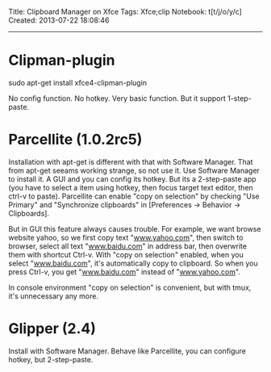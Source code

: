 Title: Clipboard Manager on Xfce
Tags: Xfce;clip
Notebook: t[t/j/o/y/c]
Created: 2013-07-22 18:08:46

------

# Clipman-plugin

sudo apt-get install xfce4-clipman-plugin

No config function. No hotkey. Very basic function. But it support 1-step-paste.

# Parcellite (1.0.2rc5)

Installation with apt-get is different with that with Software Manager. That from apt-get seeams working strange, so not use it. Use Software Manager to install it. A GUI and you can config its hotkey. But its a 2-step-paste app (you have to select a item using hotkey, then focus target text editor, then ctrl-v to paste). 
Parcellite can enable "copy on selection" by checking "Use Primary" and "Synchronize clipboards" in [Preferences -> Behavior -> Clipboards]. 

But in GUI this feature always causes trouble. For example, we want browse website yahoo, so we first copy text "www.yahoo.com", then switch to browser, select all text "www.baidu.com" in address bar, then overwrite them with shortcut Ctrl-v. With "copy on selection" enabled, when you select "www.baidu.com", it's automatically copy to clipboard. So when you press Ctrl-v, you get "www.baidu.com" instead of "www.yahoo.com".

In console environment "copy on selection" is convenient, but with tmux, it's unnecessary any more.

# Glipper (2.4)

Install with Software Manager. Behave like Parcellite, you can configure hotkey, but 2-step-paste.
